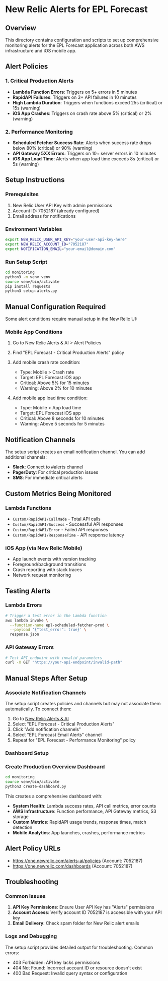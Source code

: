 # New Relic Alerts for EPL Forecast

## Overview
This directory contains configuration and scripts to set up comprehensive monitoring alerts for the EPL Forecast application across both AWS infrastructure and iOS mobile app.

## Alert Policies

### 1. Critical Production Alerts
- **Lambda Function Errors**: Triggers on 5+ errors in 5 minutes
- **RapidAPI Failures**: Triggers on 3+ API failures in 10 minutes  
- **High Lambda Duration**: Triggers when functions exceed 25s (critical) or 15s (warning)
- **iOS App Crashes**: Triggers on crash rate above 5% (critical) or 2% (warning)

### 2. Performance Monitoring
- **Scheduled Fetcher Success Rate**: Alerts when success rate drops below 80% (critical) or 90% (warning)
- **API Gateway 5XX Errors**: Triggers on 10+ server errors in 10 minutes
- **iOS App Load Time**: Alerts when app load time exceeds 8s (critical) or 5s (warning)

## Setup Instructions

### Prerequisites
1. New Relic User API Key with admin permissions
2. Account ID: 7052187 (already configured)
3. Email address for notifications

### Environment Variables
```bash
export NEW_RELIC_USER_API_KEY="your-user-api-key-here"
export NEW_RELIC_ACCOUNT_ID="7052187"  
export NOTIFICATION_EMAIL="your-email@domain.com"
```

### Run Setup Script
```bash
cd monitoring
python3 -m venv venv
source venv/bin/activate
pip install requests
python3 setup-alerts.py
```

## Manual Configuration Required

Some alert conditions require manual setup in the New Relic UI:

### Mobile App Conditions
1. Go to New Relic Alerts & AI > Alert Policies
2. Find "EPL Forecast - Critical Production Alerts" policy
3. Add mobile crash rate condition:
   - Type: Mobile > Crash rate
   - Target: EPL Forecast iOS app
   - Critical: Above 5% for 15 minutes
   - Warning: Above 2% for 10 minutes

4. Add mobile app load time condition:
   - Type: Mobile > App load time
   - Target: EPL Forecast iOS app  
   - Critical: Above 8 seconds for 10 minutes
   - Warning: Above 5 seconds for 5 minutes

## Notification Channels

The setup script creates an email notification channel. You can add additional channels:

- **Slack**: Connect to #alerts channel
- **PagerDuty**: For critical production issues
- **SMS**: For immediate critical alerts

## Custom Metrics Being Monitored

### Lambda Functions
- `Custom/RapidAPI/CallMade` - Total API calls
- `Custom/RapidAPI/Success` - Successful API responses
- `Custom/RapidAPI/Error` - Failed API responses
- `Custom/RapidAPI/ResponseTime` - API response latency

### iOS App (via New Relic Mobile)
- App launch events with version tracking
- Foreground/background transitions
- Crash reporting with stack traces
- Network request monitoring

## Testing Alerts

### Lambda Errors
```bash
# Trigger a test error in the Lambda function
aws lambda invoke \
  --function-name epl-scheduled-fetcher-prod \
  --payload '{"test_error": true}' \
  response.json
```

### API Gateway Errors
```bash  
# Test API endpoint with invalid parameters
curl -X GET "https://your-api-endpoint/invalid-path"
```

## Manual Steps After Setup

### Associate Notification Channels
The setup script creates policies and channels but may not associate them automatically. To connect them:

1. Go to [New Relic Alerts & AI](https://one.newrelic.com/alerts-ai/policies)
2. Select "EPL Forecast - Critical Production Alerts" 
3. Click "Add notification channels"
4. Select "EPL Forecast Email Alerts" channel
5. Repeat for "EPL Forecast - Performance Monitoring" policy

### Dashboard Setup

### Create Production Overview Dashboard
```bash
cd monitoring
source venv/bin/activate
python3 create-dashboard.py
```

This creates a comprehensive dashboard with:
- **System Health**: Lambda success rates, API call metrics, error counts
- **AWS Infrastructure**: Function performance, API Gateway metrics, S3 storage
- **Custom Metrics**: RapidAPI usage trends, response times, match detection
- **Mobile Analytics**: App launches, crashes, performance metrics

## Alert Policy URLs
- https://one.newrelic.com/alerts-ai/policies (Account: 7052187)
- https://one.newrelic.com/dashboards (Account: 7052187)

## Troubleshooting

### Common Issues
1. **API Key Permissions**: Ensure User API Key has "Alerts" permissions
2. **Account Access**: Verify account ID 7052187 is accessible with your API key
3. **Email Delivery**: Check spam folder for New Relic alert emails

### Logs and Debugging
The setup script provides detailed output for troubleshooting. Common errors:
- 403 Forbidden: API key lacks permissions
- 404 Not Found: Incorrect account ID or resource doesn't exist
- 400 Bad Request: Invalid query syntax or configuration